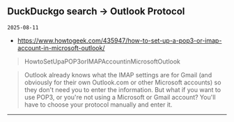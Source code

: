 ## DuckDuckgo search -> Outlook Protocol
`2025-08-11`

* https://www.howtogeek.com/435947/how-to-set-up-a-pop3-or-imap-account-in-microsoft-outlook/

<blockquote>
 HowtoSetUpaPOP3orIMAPAccountinMicrosoftOutlook
</blockquote>
<blockquote>
Outlook already knows what the IMAP settings are for Gmail (and obviously for their own Outlook.com or other Microsoft accounts) so they don't need you to enter the information. But what if you want to use POP3, or you're not using a Microsoft or Gmail account? You'll have to choose your protocol manually and enter it.
</blockquote>

---

